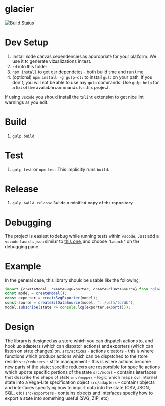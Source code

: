 # glacier

[![Build Status](https://travis-ci.org/glimpseio/glacier.png)](https://travis-ci.org/glimpseio/glacier)

Dev Setup
=====

1. Install node canvas dependencies as appropriate for [your platform](https://github.com/Automattic/node-canvas/wiki). We use it to generate vizualizations in test.
2. `cd` into this folder
3. `npm install` to get our dependcies - both build time and run time
4. (optional) `npm install -g gulp-cli` to install `gulp` on your path. If you don't, you will not be able to use any `gulp` commands. Use `gulp help` for a list of the available commands for this project.

If using `vscode` you should install the `tslint` extension to get nice lint warnings as you edit.

Build
=====
1. `gulp build`

Test
=====
1. `gulp test` or `npm test` This implicitly runs `build`.

Release
=======
1. `gulp build-release` Builds a minified copy of the repository


Debugging
=========
The project is easiest to debug while running tests within `vscode`. Just add a `vscode` `launch.json` similar to [this one](https://gist.github.com/weswigham/8b6ddfcb99daa85e095fe1fe82ecd8de), and choose `'Launch'` on the debugging pane. 

Example
=======
In the general case, this library should be usable like the following:
```ts
import {createModel, createSvgExporter, createSqlDataSource} from "glacier";
const model = createModel();
const exporter = createSvgExporter(model);
const source = createSqlDataSource(model, "../path/to/db");
model.subscribe(state => console.log(exporter.export()));
```

Design
======
The library is designed as a store which you can dispatch actions to, and hook up adapters (which can dispatch actions) and exporters (which can listen on state changes) on.
  `src/actions` - actions creators - this is where functions which produce actions which can be dispatched to the store reside
	`src/reducers` - state management - this is where actions become new parts of the state; specific reducers are responsible for specific actions which update specific portions of the state
	`src/model` - contains interfaces that describe the shape of state
	`src/mapper` - logic which maps our internal state into a Vega-Lite specification object
	`src/adapters` - contains objects and interfaces specifying how to import data into the state (CSV, JSON, SQL, etc)
	`src/exporters` - contains objects and interfaces specify how to export a state into something useful (SVG, ZIP, etc)
